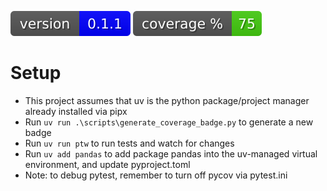 ![release](./images/version_badge.svg) ![Coverage Status](./images/coverage_badge.svg) 

# Setup
- This project assumes that uv is the python package/project manager already installed via pipx
- Run ```uv run .\scripts\generate_coverage_badge.py``` to generate a new badge
- Run ```uv run ptw``` to run tests and watch for changes
- Run ```uv add pandas``` to add package pandas into the uv-managed virtual environment, and update pyproject.toml
- Note: to debug pytest, remember to turn off pycov via pytest.ini